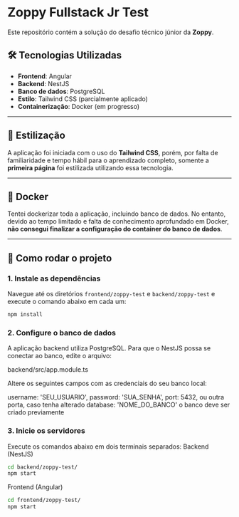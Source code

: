 # Zoppy Fullstack Jr Test

Este repositório contém a solução do desafio técnico júnior da **Zoppy**.

## 🛠 Tecnologias Utilizadas

- **Frontend**: Angular
- **Backend**: NestJS
- **Banco de dados**: PostgreSQL
- **Estilo**: Tailwind CSS (parcialmente aplicado)
- **Containerização**: Docker (em progresso)

---

## 🎨 Estilização

A aplicação foi iniciada com o uso do **Tailwind CSS**, porém, por falta de familiaridade e tempo hábil para o aprendizado completo, somente a **primeira página** foi estilizada utilizando essa tecnologia.

---

## 🐳 Docker

Tentei dockerizar toda a aplicação, incluindo banco de dados. No entanto, devido ao tempo limitado e falta de conhecimento aprofundado em Docker, **não consegui finalizar a configuração do container do banco de dados**.

---

## 🚀 Como rodar o projeto

### 1. Instale as dependências

Navegue até os diretórios `frontend/zoppy-test` e `backend/zoppy-test` e execute o comando abaixo em cada um:

```bash
npm install
```

### 2. Configure o banco de dados

A aplicação backend utiliza PostgreSQL. Para que o NestJS possa se conectar ao banco, edite o arquivo:

backend/src/app.module.ts

Altere os seguintes campos com as credenciais do seu banco local:

username: 'SEU_USUARIO',
password: 'SUA_SENHA',
port: 5432, ou outra porta, caso tenha alterado
database: 'NOME_DO_BANCO' o banco deve ser criado previamente

### 3. Inicie os servidores

Execute os comandos abaixo em dois terminais separados:
Backend (NestJS)

```bash
cd backend/zoppy-test/
npm start
```

Frontend (Angular)

```bash
cd frontend/zoppy-test/
npm start
```
